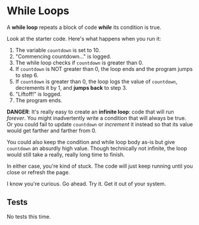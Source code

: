 # While Loops

A **while loop** repeats a block of code **_while_** its condition is true.

Look at the starter code. Here's what happens when you run it:

1. The variable `countdown` is set to 10.
2. "Commencing countdown..." is logged.
3. The while loop checks if `countdown` is greater than 0.
4. If `countdown` is NOT greater than 0, the loop ends and the program jumps to
   step 6.
5. If `countdown` is greater than 0, the loop logs the value of `countdown`,
   decrements it by 1, and **jumps back** to step 3.
6. "Liftoff!" is logged.
7. The program ends.

**DANGER**: It's really easy to create an **infinite loop**: code that will run
_forever_. You might inadvertently write a condition that will always be true.
Or you could fail to update `countdown` or _increment_ it instead so that its
value would get farther and farther from 0.

You could also keep the condition and while loop body as-is but give `countdown`
an absurdly high value. Though technically not infinite, the loop would still
take a really, really long time to finish.

In either case, you're kind of stuck. The code will just keep running until you
close or refresh the page.

I know you're curious. Go ahead. Try it. Get it out of your system.

## Tests

No tests this time.

